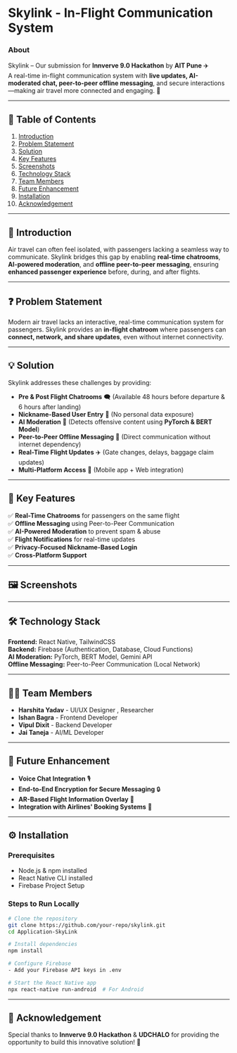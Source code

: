 # Skylink - In-Flight Communication System

### About
Skylink – Our submission for **Innverve 9.0 Hackathon** by **AIT Pune** ✈️  
A real-time in-flight communication system with **live updates, AI-moderated chat, peer-to-peer offline messaging**, and secure interactions—making air travel more connected and engaging. 🚀

---
## 📑 Table of Contents
1. [Introduction](#introduction)
2. [Problem Statement](#problem-statement)
3. [Solution](#solution)
4. [Key Features](#key-features)
5. [Screenshots](#screenshots)
6. [Technology Stack](#technology-stack)
7. [Team Members](#team-members)
8. [Future Enhancement](#future-enhancement)
9. [Installation](#installation)
10. [Acknowledgement](#acknowledgement)

---

## 📌 Introduction
Air travel can often feel isolated, with passengers lacking a seamless way to communicate. Skylink bridges this gap by enabling **real-time chatrooms**, **AI-powered moderation**, and **offline peer-to-peer messaging**, ensuring **enhanced passenger experience** before, during, and after flights.

---

## ❓ Problem Statement
Modern air travel lacks an interactive, real-time communication system for passengers. Skylink provides an **in-flight chatroom** where passengers can **connect, network, and share updates**, even without internet connectivity.

---

## 💡 Solution
Skylink addresses these challenges by providing:
- **Pre & Post Flight Chatrooms** 🗨️ (Available 48 hours before departure & 6 hours after landing)
- **Nickname-Based User Entry** 🔑 (No personal data exposure)
- **AI Moderation** 🤖 (Detects offensive content using **PyTorch & BERT Model**)
- **Peer-to-Peer Offline Messaging** 📶 (Direct communication without internet dependency)
- **Real-Time Flight Updates** ✈️ (Gate changes, delays, baggage claim updates)
- **Multi-Platform Access** 📱 (Mobile app + Web integration)

---

## 🚀 Key Features
✅ **Real-Time Chatrooms** for passengers on the same flight  
✅ **Offline Messaging** using Peer-to-Peer Communication  
✅ **AI-Powered Moderation** to prevent spam & abuse  
✅ **Flight Notifications** for real-time updates  
✅ **Privacy-Focused Nickname-Based Login**  
✅ **Cross-Platform Support** 

---

## 🖼 Screenshots

---

## 🛠 Technology Stack
**Frontend:** React Native, TailwindCSS  
**Backend:** Firebase (Authentication, Database, Cloud Functions)  
**AI Moderation:** PyTorch, BERT Model, Gemini API  
**Offline Messaging:** Peer-to-Peer Communication (Local Network)  

---

## 👨‍💻 Team Members
- **Harshita Yadav** - UI/UX Designer , Researcher
- **Ishan Bagra** - Frontend Developer
- **Vipul Dixit** - Backend Developer
- **Jai Taneja** - AI/ML Developer

---

## 🔮 Future Enhancement
- **Voice Chat Integration** 🎙️
- **End-to-End Encryption for Secure Messaging** 🔒
- **AR-Based Flight Information Overlay** 🛫
- **Integration with Airlines' Booking Systems** 📅

---

## ⚙️ Installation
### Prerequisites
- Node.js & npm installed
- React Native CLI installed
- Firebase Project Setup

### Steps to Run Locally
```sh
# Clone the repository
git clone https://github.com/your-repo/skylink.git
cd Application-SkyLink

# Install dependencies
npm install

# Configure Firebase
- Add your Firebase API keys in .env

# Start the React Native app
npx react-native run-android  # For Android

```
---

## 🙏 Acknowledgement
Special thanks to **Innverve 9.0 Hackathon** & **UDCHALO** for providing the opportunity to build this innovative solution! 🎉
